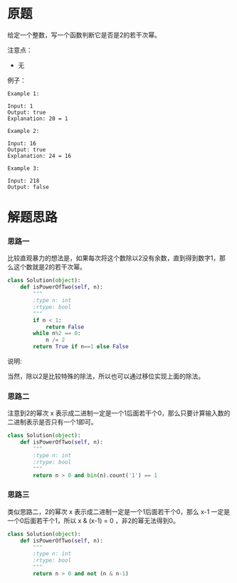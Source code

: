# 原题
给定一个整数，写一个函数判断它是否是2的若干次幂。


注意点：

  - 无

例子：

```
Example 1:

Input: 1
Output: true 
Explanation: 20 = 1

Example 2:

Input: 16
Output: true
Explanation: 24 = 16

Example 3:

Input: 218
Output: false
```

# 解题思路
### 思路一
比较直观暴力的想法是，如果每次将这个数除以2没有余数，直到得到数字1，那么这个数就是2的若干次幂。

```python
class Solution(object):
    def isPowerOfTwo(self, n):
        """
        :type n: int
        :rtype: bool
        """
        if n < 1:
            return False
        while n%2 == 0:
            n /= 2
        return True if n==1 else False
```

说明:

当然，除以2是比较特殊的除法，所以也可以通过移位实现上面的除法。

### 思路二
注意到2的幂次 x 表示成二进制一定是一个1后面若干个0，那么只要计算输入数的二进制表示是否只有一个1即可。

```python
class Solution(object):
    def isPowerOfTwo(self, n):
        """
        :type n: int
        :rtype: bool
        """
        return n > 0 and bin(n).count('1') == 1
```

### 思路三
类似思路二，2的幂次 x 表示成二进制一定是一个1后面若干个0，那么 x-1 一定是一个0后面若干个1，所以 x & (x-1) = 0 ，非2的幂无法得到0。

```python
class Solution(object):
    def isPowerOfTwo(self, n):
        """
        :type n: int
        :rtype: bool
        """
        return n > 0 and not (n & n-1)
```

